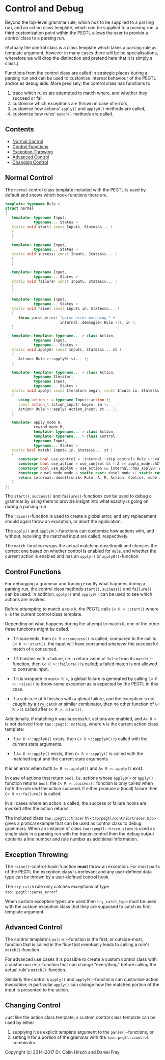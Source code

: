 # Control and Debug

Beyond the top-level grammar rule, which *has* to be supplied to a parsing run, and an action class template, which *can* be supplied to a parsing run, a third customisation point within the PEGTL allows the user to provide a *control* class to a parsing run.

(Actually the control class is a class template which takes a parsing rule as template argument, however in many cases there will be no specialisations, wherefore we will drop the distinction and pretend here that it is simply a class.)

Functions from the control class are called in strategic places during a parsing run and can be used to customise internal behaviour of the PEGTL and/or as debug aids.
More precisely, the control class has functions to

1. trace which rules are attempted to match where, and whether they succeed or fail,
1. customise which exceptions are thrown in case of errors,
3. customise how actions' `apply()` and `apply0()` methods are called,
4. customise how rules' `match()` methods are called.

## Contents

* [Normal Control](#normal-control)
* [Control Functions](#control-functions)
* [Exception Throwing](#exception-throwing)
* [Advanced Control](#advanced-control)
* [Changing Control](#changing-control)

## Normal Control

The `normal` control class template included with the PEGTL is used by default and shows which hook functions there are.

```c++
template< typename Rule >
struct normal
{
   template< typename Input,
             typename... States >
   static void start( const Input&, States&&... )
   {
   }

   template< typename Input,
             typename... States >
   static void success( const Input&, States&&... )
   {
   }

   template< typename Input,
             typename... States >
   static void failure( const Input&, States&&... )
   {
   }

   template< typename Input,
             typename... States >
   static void raise( const Input& in, States&&... )
   {
      throw parse_error( "parse error matching " +
                         internal::demangle< Rule >(), in );
   }

   template< template< typename... > class Action,
             typename Input,
             typename... States >
   static void apply0( const Input&, States&&... st )
   {
      Action< Rule >::apply0( st... );
   }

   template< template< typename... > class Action,
             typename Iterator,
             typename Input,
             typename... States >
   static void apply( const Iterator& begin, const Input& in, States&&... st )
   {
      using action_t = typename Input::action_t;
      const action_t action_input( begin, in );
      Action< Rule >::apply( action_input, st... );
   }

   template< apply_mode A,
             rewind_mode M,
             template< typename... > class Action,
             template< typename... > class Control,
             typename Input,
             typename... States >
   static bool match( Input& in, States&&... st )
   {
      constexpr bool use_control = !internal::skip_control< Rule >::value;
      constexpr bool use_action = use_control && ( A == apply_mode::ACTION ) && ( !is_nothing< Action, Rule >::value );
      constexpr bool use_apply0 = use_action && internal::has_apply0< Action< Rule >, internal::type_list< States... > >::value;
      constexpr dusel_mode mode = static_cast< dusel_mode >( static_cast< char >( use_control ) + static_cast< char >( use_action ) + static_cast< char >( use_apply0 ) );
      return internal::duseltronik< Rule, A, M, Action, Control, mode >::match( in, st... );
   }
};
```

The `start()`, `success()` and `failure()`-functions can be used to debug a grammar by using them to provide insight into what exactly is going on during a parsing run.

The `raise()`-function is used to create a global error, and any replacement should again throw an exception, or abort the application.

The `apply()` and `apply0()`-functions can customise how actions with, and without, receiving the matched input are called, respectively.

The `match`-function wraps the actual matching duseltronik and chooses the correct one based on whether control is enabled for `Rule`, and whether the current action is enabled and has an `apply()` or `apply0()`-function.

## Control Functions

For debugging a grammar and tracing exactly what happens during a parsing run, the control class methods `start()`, `success()` and `failure()` can be used.
In addition, `apply()` and `apply0()` can be used to see which actions are invoked.

Before attempting to match a rule `R`, the PEGTL calls `C< R >::start()` where `C` is the current control class template.

Depending on what happens during the attempt to match `R`, one of the other three functions might be called.

- If `R` succeeds, then `C< R >::success()` is called; compared to the call to `C< R >::start()`, the input will have consumed whatever the successful match of `R` consumed.

- If `R` finishes with a failure, i.e. a return value of `false` from its `match()`-function, then `C< R >::failure()` is called; a failed match is not allowed to consume input.

- If `R` is wrapped in `must< R >`, a global failure is generated by calling `C< R >::raise()` to throw some exception as is expected by the PEGTL in this case.

- If a sub-rule of `R` finishes with a global failure, and the exception is not caught by a `try_catch` or similar combinator, then no other function of `C< R >` is called after `C< R >::start()`.

Additionally, if matching `R` was successful, actions are enabled, and `A< R >` is not derived from `tao::pegtl::nothing`, where `A` is the current action class template:

- If `A< R >::apply0()` exists, then `C< R >::apply0()` is called with the current state arguments.

- If `A< R >::apply()` exists, then `C< R >::apply()` is called with the matched input and the current state arguments.

It is an error when both `A< R >::apply0()` and `A< R >::apply()` exist.

In case of actions that return `bool`, i.e. actions whose `apply0()` or `apply()` function returns `bool`, the `C< R >::success()` function is only called when both the rule *and* the action succeed.
If either produce a (local) failure then `C< R >::failure()` is called.

In all cases where an action is called, the success or failure hooks are invoked after the action returns.

The included class `tao::pegtl::tracer` in `<tao/pegtl/contrib/tracer.hpp>` gives a pratical example that can be used as control class to debug grammars.
When an instance of class `tao::pegtl::trace_state` is used as single state in a parsing run with the tracer-control then the debug output contains a line number and rule number as additional information.

## Exception Throwing

The `raise()`-control-hook-function **must** throw an exception.
For most parts of the PEGTL the exception class is irrelevant and any user-defined data type can be thrown by a user-defined control hook.

The `try_catch` rule only catches exceptions of type `tao::pegtl::parse_error`!

When custom exception types are used then `try_catch_type` must be used with the custom exception class that they are supposed to catch as first template argument.

## Advanced Control

The control template's `match()`-function is the first, or outside-most, function that is called in the flow that eventually leads to calling a rule's `match()`-function.

For advanced use cases it is possible to create a custom control class with a custom `match()`-function that can change "everything" before calling the actual rule's `match()`-function.

Similarly the control's `apply()` and `apply0()`-functions can customise action invocation; in particular `apply()` can change how the matched portion of the input is presented to the action.

## Changing Control

Just like the action class template, a custom control class template can be used by either

1. supplying it as explicit template argument to the `parse()`-functions, or
2. setting it for a portion of the grammar with the `tao::pegtl::control` combinator.

Copyright (c) 2014-2017 Dr. Colin Hirsch and Daniel Frey
